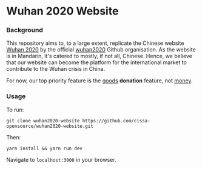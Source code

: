# Wuhan 2020 Website

### Background
This repository aims to, to a large extent, replicate the Chinese website [Wuhan 2020](https://wuhan2020.kaiyuanshe.cn/) 
by the official [wuhan2020](https://github.com/wuhan2020) Github organisation. As the website is in Mandarin, it's 
catered to mostly, if not all, Chinese. Hence, we believe that our website can become the platform for the 
international market to contribute to the Wuhan crisis in China.

For now, our top priority feature is the <span style="text-decoration: underline">goods</span> **donation** feature,
not <span style="text-decoration: underline">money</span>.

### Usage

To run: 

`git clone wuhan2020-website https://github.com/cissa-opensource/wuhan2020-website.git`

Then: 

`yarn install && yarn run dev`

Navigate to `localhost:3000` in your browser.
